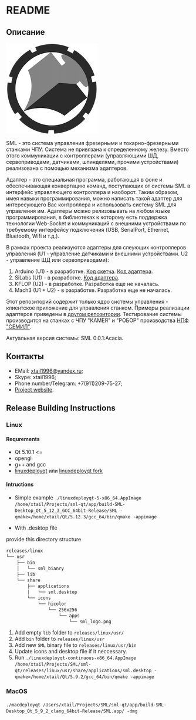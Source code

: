 # README #

## Описание ##

![SML_logo](./readme_files/sml_logo_mini.png)

SML - это система управления фрезерными и токарно-фрезерными станками ЧПУ. Система не привязана к определенному железу. Вместо этого коммуникации с контроллерами (управляющими ШД, сервоприводами, датчиками, шпинделями, прочими устройствами) реализована с помощью механизма адаптеров.

Адаптер - это специальная программа, работающая в фоне и обеспечивающая конвертацию команд, поступающих от системы SML в интерфейс управляющего контроллера и наоборот. Таким образом, имея навыки программирования, можно написать такой адаптер для интересующего Вас контроллера и использовать систему SML для управления им. Адаптеры можно релизовывать на любом языке программирования, в библиотеках к которому есть поддержка технологии Web-Socket и коммуникаций с внешними устройствами по требуемому интерфейсу подключения (USB, SerialPort, Ethernet, Bluetooth, Wifi и т.д.).

В рамках проекта реализуются адаптеры для слеующих контроллеров управления (U1 - управление датчиками и внешними устройствами. U2 - управление ШД или сервоприводами):

1. Arduino (U1) - в разработке. [Код скетча](https://bitbucket.org/applications-forge/arduinou1/src/master/). [Код адаптера](https://bitbucket.org/applications-forge/u1serialadapter/src/master/).
2. SiLabs (U1) - в разработке. [Код адаптера](https://bitbucket.org/applications-forge/usbxpressadapter/src/master/).
3. KFLOP (U2) - в разработке. Разработка еще не началась.
4. Mach3 (U1 + U2) - в разработке. Разработка еще не началась.

Этот репозиторий содержит только ядро системы управления - клиентское приложение для управления станком. Примеры реализации адаптеров приведены в [другом репозитории](https://bitbucket.org/account/user/applications-forge/projects/SML).
Тестирование системы производится на станках с ЧПУ "КАМЕЯ" и "РОБОР" производства [НПФ "СЕМИЛ"](https://semil.ru/).

Актуальная версия системы: SML 0.0.1:Acacia.

## Контакты ##

* EMail: xtail1996@yandex.ru;
* Skype: xtail1996;
* Phone number/Telegram: +7(911)209-75-27;
* [Project website](https://bitbucket.org/account/user/applications-forge/projects/SML).

## Release Building Instructions ##

### Linux ###

#### Requrements ####

* Qt 5.10.1 <=
* opengl
* g++ and gcc
* [linuxdeployqt](https://github.com/probonopd/linuxdeployqt) или [linuxdeployqt fork](https://github.com/ApplicationsForge/linuxdeployqt)

#### Intructions ####

* Simple example `./linuxdeployqt-5-x86_64.AppImage /home/xtail/Projects/sml-qt/app/build-SML-Desktop_Qt_5_12_3_GCC_64bit-Release/SML -qmake=/home/xtail/Qt/5.12.3/gcc_64/bin/qmake -appimage`

* With .desktop file

provide this directory structure

```
releases/linux
└── usr
    ├── bin
    │   └── sml_bianry
    ├── lib
    └── share
        ├── applications
        │   └── sml.desktop
        └── icons
            └── hicolor
                └── 256x256
                    └── apps
                        └── sml_logo.png
```

1. Add empty `lib` folder to `releases/linux/usr/`
1. Add `bin` folder to `releases/linux/usr`
1. Add new `SML` binary file to `releases/linux/usr/bin`
1. Update icons and desktop file if it neccessary.
1. Run `./linuxdeployqt-continuous-x86_64.AppImage /home/xtail/Projects/SML/sml-qt/releases/linux/usr/share/applications/sml.desktop -qmake=/home/xtail/Qt/5.9.2/gcc_64/bin/qmake -appimage`

### MacOS ###
`./macdeployqt /Users/xtail/Projects/SML/sml-qt/app/build-SML-Desktop_Qt_5_9_2_clang_64bit-Release/SML.app/ -dmg`
